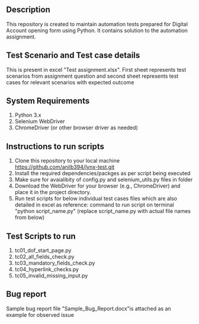 ## Description
This repository is created to maintain automation tests prepared for Digital Account opening form using Python. It contains solution to the automation assignment.

## Test Scenario and Test case details
This is present in excel "Test assignment.xlsx". First sheet represents test scenarios from assignment question and second sheet represents test cases for relevant scenarios with expected outcome

## System Requirements
1. Python 3.x
2. Selenium WebDriver
3. ChromeDriver (or other browser driver as needed)

## Instructions to run scripts
1. Clone this repository to your local machine https://github.com/anilb394/lynx-test.git
2. Install the required dependencies/packges as per script being executed
3. Make sure for avaialibity of config.py and selenium_utils.py files in folder
4. Download the WebDriver for your browser (e.g., ChromeDriver) and place it in the project directory.
5. Run test scripts for below individual test cases files which are also detailed in excel as reference:
   command to run script on terminal "python script_name.py" (replace script_name.py with actual file names from below)

## Test Scripts to run
1. tc01_dof_start_page.py
2. tc02_all_fields_check.py
3. tc03_mandatory_fields_check.py
4. tc04_hyperlink_checks.py
5. tc05_invalid_missing_input.py
   

## Bug report
Sample bug report file "Sample_Bug_Report.docx"is attached as an example for observed issue
